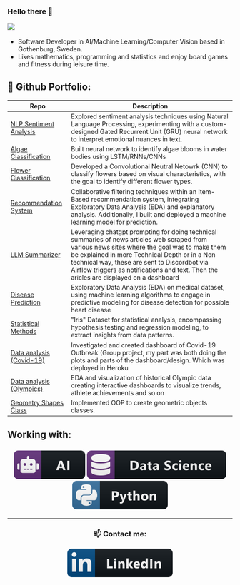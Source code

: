### Hello there 👋

![](https://komarev.com/ghpvc/?username=JoelOscarsson&color=0ca4a5)

* Software Developer in AI/Machine Learning/Computer Vision based in Gothenburg, Sweden.
* Likes mathematics, programming and statistics and enjoy board games and fitness during leisure time.

## :briefcase: Github Portfolio:


| Repo                             | Description                                                                                     |
| -------------------------------- | ----------------------------------------------------------------------------------------------- |
| [NLP Sentiment Analysis][eee]    | Explored sentiment analysis techniques using Natural Language Processing, experimenting with a custom-designed Gated Recurrent Unit (GRU) neural network to interpret emotional nuances in text.|
| [Algae Classification][aaa]      | Built neural network to identify algae blooms in water bodies using LSTM/RNNs/CNNs                                 |
| [Flower Classification][bxs]           | Developed a Convolutional Neutral Netowrk (CNN) to classify flowers based on visual characteristics, with the goal to identify different flower types.                   |
| [Recommendation System][kag]     | Collaborative filtering techniques within an Item-Based recommendation system, integrating Exploratory Data Analysis (EDA) and explanatory analysis. Additionally, I built and deployed a machine learning model for prediction.|
| [LLM Summarizer][aol]            | Leveraging chatgpt prompting for doing technical summaries of news articles web scraped from various news sites where the goal was to make them be explained in more Technical Depth or in a Non technical way, these are sent to Discordbot via Airflow triggers as notifications and text. Then the aricles are displayed on a dashboard |
| [Disease Prediction][aob]        | Exploratory Data Analysis (EDA) on medical dataset, using machine learning algorithms to engage in predictive modeling for disease detection for possible heart disease                              |
| [Statistical Methods][cd]        | "Iris" Dataset for statistical analysis, encompassing hypothesis testing and regression modeling, to extract insights from data patterns.                                    |
| [Data analysis (Covid-19)][ml]   | Investigated and created dashboard of Covid-19 Outbreak (Group project, my part was both doing the plots and parts of the dashboard/design. Which was deployed in Heroku               |
| [Data analysis (Olympics)][pe]   |  EDA and visualization of historical Olympic data creating interactive dashboards to visualize trends, athlete achievements and so on                                                  |
| [Geometry Shapes Class][aoc]     | Implemented OOP to create geometric objects classes.                                                    |


[eee]: https://github.com/JoelOscarsson/rnn-assignment/blob/main/rnn-assignment.ipynb
[aaa]: https://github.com/JoelOscarsson/dnn-project/blob/main/eda.ipynb
[bxs]: https://github.com/JoelOscarsson/dl-assignment/blob/main/classification.ipynb
[aol]: https://github.com/JoelOscarsson/LLM-SummarEase-AI
[kag]: https://github.com/JoelOscarsson/Machine-Learning/blob/main/Projects/Recommender-System.ipynb
[aob]: https://github.com/JoelOscarsson/Machine-Learning/blob/main/Projects/Disease-Prediction.ipynb
[cd]: https://github.com/JoelOscarsson/Statistics/blob/main/Projekt.ipynb
[ml]: https://github.com/JoelOscarsson/Databehandling-JoelOscarsson/blob/main/Laboration-1/Labb_1.ipynb
[pe]: https://github.com/JoelOscarsson/GroupProjectOS-Databehandling
[aoc]: https://github.com/JoelOscarsson/PythonSchool/tree/main/Labb-3/Shape


## Working with:

<h3 align="center"> <img src="https://github.com/MikeCodesDotNET/ColoredBadges/blob/master/svg/dev/misc/ai.svg" alt="js" style="max-width: 100%;">
<img src="https://github.com/MikeCodesDotNET/ColoredBadges/blob/master/svg/dev/misc/datascience.svg" alt="js" style="max-width: 100%;">


<img src="https://github.com/MikeCodesDotNET/ColoredBadges/raw/master/svg/dev/languages/python.svg" alt="js" style="max-width: 100%;">

---
<h3 align="center">📫 Contact me:</h3>
<div align="center">
  <a href="https://www.linkedin.com/in/JoelOscarsson">
    <img src="https://github.com/MikeCodesDotNET/ColoredBadges/raw/master/svg/social/linkedin.svg" alt="linkedin" style="max-width: 100%;">
  </a>

